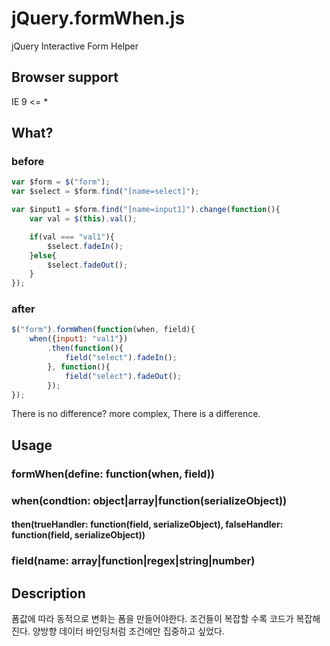 jQuery.formWhen.js
==============================
jQuery Interactive Form Helper

Browser support
---
IE 9 <= *

What?
---
### before
```js
var $form = $("form");
var $select = $form.find("[name=select]");

var $input1 = $form.find("[name=input1]").change(function(){
    var val = $(this).val();

    if(val === "val1"){
        $select.fadeIn();
    }else{
        $select.fadeOut();
    }
});
```

### after
```js
$("form").formWhen(function(when, field){
    when({input1: "val1"})
        .then(function(){
            field("select").fadeIn();
        }, function(){
            field("select").fadeOut();
        });
});
```

There is no difference? more complex, There is a difference.

Usage
---
### formWhen(define: function(when, field))

### when(condtion: object|array|function(serializeObject))

#### then(trueHandler: function(field, serializeObject), falseHandler: function(field, serializeObject))

### field(name: array|function|regex|string|number) 


Description
---
폼값에 따라 동적으로 변화는 폼을 만들어야한다. 
조건들이 복잡할 수록 코드가 복잡해진다. 
양방향 데이터 바인딩처럼 조건에만 집중하고 싶었다. 